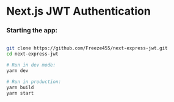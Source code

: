 
# Next.js JWT Authentication

### Starting the app:
```bash

git clone https://github.com/Freeze455/next-express-jwt.git
cd next-express-jwt

# Run in dev mode:
yarn dev

# Run in production:
yarn build
yarn start
```
